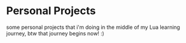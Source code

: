 # Personal Projects

some personal projects that i'm doing in the middle of my Lua learning journey, btw that journey begins now! :)
